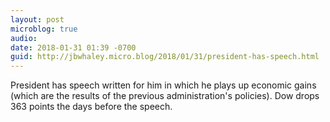 ```yaml
---
layout: post
microblog: true
audio: 
date: 2018-01-31 01:39 -0700
guid: http://jbwhaley.micro.blog/2018/01/31/president-has-speech.html
---
```

President has speech written for him in which he plays up economic gains (which are the results of the previous administration's policies). Dow drops 363 points the days before the speech.
